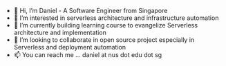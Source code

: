 - 👋 Hi, I’m Daniel - A Software Engineer from Singapore
- 👀 I’m interested in serverless architecture and infrastructure automation
- 🌱 I’m currently building learning course to evangelize Serverless architecture and implementation
- 💞️ I’m looking to collaborate in open source project especially in Serverless and deployment automation
- 📫 You can reach me ... daniel at nus dot edu dot sg

<!---
octo-daniel/octo-daniel is a ✨ special ✨ repository because its `README.md` (this file) appears on your GitHub profile.
You can click the Preview link to take a look at your changes.
--->
